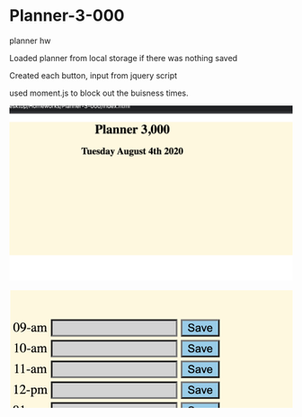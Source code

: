 # Planner-3-000
planner hw 

Loaded planner from local storage if there was nothing saved 

Created each button, input from jquery script 

used moment.js to block out the buisness times. 

![](components/screenshot1.png)

![](components/screenshot2.png)
